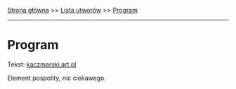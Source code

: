 [Strona główna](../index.md) >> [Lista utworów](../list.md) >> [Program](476.md)

---

# Program

Tekst: [kaczmarski.art.pl](https://www.kaczmarski.art.pl/tworczosc/wiersze/program/)

Element pospolity, nic ciekawego.